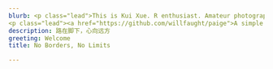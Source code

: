```yaml
---
blurb: <p class="lead">This is Kui Xue. R enthusiast. Amateur photographer, especailly interested in Night Sky Photography. No Borders, No Limits.</p>
<p class="lead"><a href="https://github.com/willfaught/paige">A simple Hugo theme.</a></p>
description: 路在脚下，心向远方
greeting: Welcome
title: No Borders, No Limits

---
```

